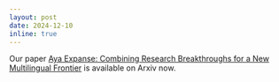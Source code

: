 ```yaml
---
layout: post
date: 2024-12-10
inline: true
---
```


Our paper [Aya Expanse: Combining Research Breakthroughs for a New Multilingual Frontier](https://arxiv.org/abs/2412.04261) is available on Arxiv now.